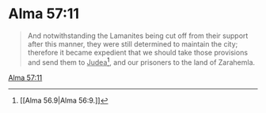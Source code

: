 # Alma 57:11

> And notwithstanding the Lamanites being cut off from their support after this manner, they were still determined to maintain the city; therefore it became expedient that we should take those provisions and send them to <u>Judea</u>[^a], and our prisoners to the land of Zarahemla.

[Alma 57:11](https://www.churchofjesuschrist.org/study/scriptures/bofm/alma/57?lang=eng&id=p11#p11)


[^a]: [[Alma 56.9|Alma 56:9.]]
